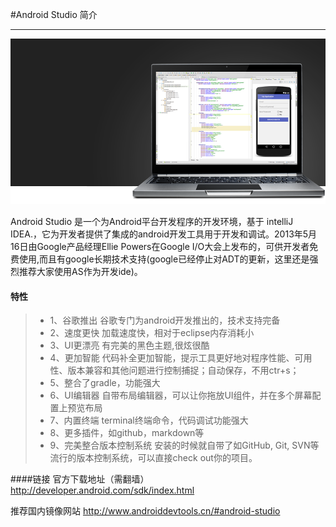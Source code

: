#Android Studio 简介

------


![studio-hero.png](.\images\studio-hero.png)

Android Studio 是一个为Android平台开发程序的开发环境，基于 intelliJ IDEA.，它为开发者提供了集成的android开发工具用于开发和调试。2013年5月16日由Google产品经理Ellie Powers在Google I/O大会上发布的，可供开发者免费使用,而且有google长期技术支持(google已经停止对ADT的更新，这里还是强烈推荐大家使用AS作为开发ide)。

#### 特性
>* 1、谷歌推出
>谷歌专门为android开发推出的，技术支持完备
>* 2、速度更快
>加载速度快，相对于eclipse内存消耗小
>* 3、UI更漂亮
> 有完美的黑色主题,很炫很酷
>* 4、更加智能
>代码补全更加智能，提示工具更好地对程序性能、可用性、版本兼容和其他问题进行控制捕捉；自动保存，不用ctr+s；
>* 5、整合了gradle，功能强大
>* 6、UI编辑器
>自带布局编辑器，可以让你拖放UI组件，并在多个屏幕配置上预览布局
>* 7、内置终端 
>terminal终端命令，代码调试功能强大
>* 8、更多插件，如github，markdown等
>* 9、完美整合版本控制系统
>安装的时候就自带了如GitHub, Git, SVN等流行的版本控制系统，可以直接check out你的项目。


####链接
官方下载地址（需翻墙）
http://developer.android.com/sdk/index.html

推荐国内镜像网站
http://www.androiddevtools.cn/#android-studio